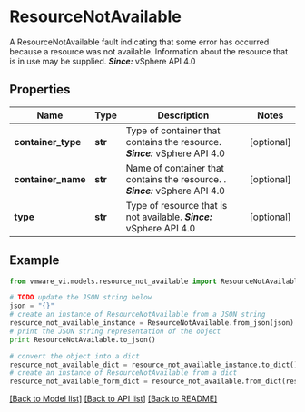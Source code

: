 # ResourceNotAvailable

A ResourceNotAvailable fault indicating that some error has occurred because a resource was not available.  Information about the resource that is in use may be supplied.  ***Since:*** vSphere API 4.0 

## Properties
Name | Type | Description | Notes
------------ | ------------- | ------------- | -------------
**container_type** | **str** | Type of container that contains the resource.  ***Since:*** vSphere API 4.0  | [optional] 
**container_name** | **str** | Name of container that contains the resource.  .  ***Since:*** vSphere API 4.0  | [optional] 
**type** | **str** | Type of resource that is not available.  ***Since:*** vSphere API 4.0  | [optional] 

## Example

```python
from vmware_vi.models.resource_not_available import ResourceNotAvailable

# TODO update the JSON string below
json = "{}"
# create an instance of ResourceNotAvailable from a JSON string
resource_not_available_instance = ResourceNotAvailable.from_json(json)
# print the JSON string representation of the object
print ResourceNotAvailable.to_json()

# convert the object into a dict
resource_not_available_dict = resource_not_available_instance.to_dict()
# create an instance of ResourceNotAvailable from a dict
resource_not_available_form_dict = resource_not_available.from_dict(resource_not_available_dict)
```
[[Back to Model list]](../README.md#documentation-for-models) [[Back to API list]](../README.md#documentation-for-api-endpoints) [[Back to README]](../README.md)



